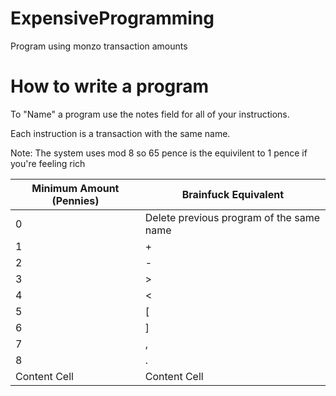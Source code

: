 # ExpensiveProgramming
Program using monzo transaction amounts


# How to write a program
To "Name" a program use the notes field for all of your instructions.

Each instruction is a transaction with the same name.

Note: The system uses mod 8 so 65 pence is the equivilent to 1 pence if you're feeling rich

| Minimum Amount (Pennies)  | Brainfuck Equivalent |
| ------------- | ------------- |
| 0  | Delete previous program of the same name |
| 1  | + |
| 2  | - |
| 3  | > |
| 4  | < |
| 5  | \[ |
| 6  | ] |
| 7  | , |
| 8  | . |
| Content Cell  | Content Cell  |
